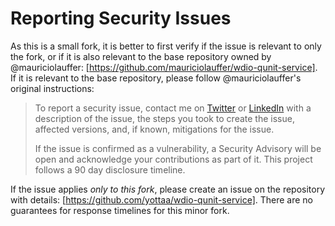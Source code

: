 # Reporting Security Issues

As this is a small fork, it is better to first verify if the issue is relevant to only the fork, or if it is also relevant to the base repository owned by @mauriciolauffer: [https://github.com/mauriciolauffer/wdio-qunit-service]. If it is relevant to the base repository, please follow @mauriciolauffer's original instructions:

> To report a security issue, contact me on [Twitter](https://twitter.com/mauriciolauffer) or [LinkedIn](https://linkedin.com/in/mauriciolauffer) with a description of the issue, the steps you took to create the issue, affected versions, and, if known, mitigations for the issue.
>
> If the issue is confirmed as a vulnerability, a Security Advisory will be open and acknowledge your contributions as part of it. This project follows a 90 day disclosure timeline.

If the issue applies _only to this fork_, please create an issue on the repository with details: [https://github.com/yottaa/wdio-qunit-service]. There are no guarantees for response timelines for this minor fork.
